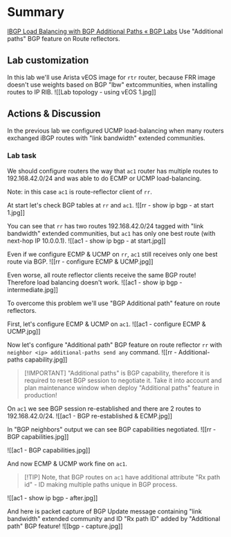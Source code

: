 # Summary
[IBGP Load Balancing with BGP Additional Paths « BGP Labs](https://bgplabs.net/lb/4-ibgp-add-path/)
Use "Additional paths" BGP feature on Route reflectors.
## Lab customization
In this lab we'll use Arista vEOS image for `rtr` router, because FRR image doesn't use weights based on BGP "lbw" extcommunities, when installing routes to IP RIB.
![[Lab topology - using vEOS 1.jpg]]
## Actions & Discussion
In the previous lab we configured UCMP load-balancing when many routers exchanged iBGP routes with "link bandwidth" extended communities.

### Lab task
We should configure routers the way that `ac1` router has multiple routes to 192.168.42.0/24 and was able to do ECMP or UCMP load-balancing.

Note:  in this case `ac1` is route-reflector client of `rr`. 

At start let's check BGP tables at `rr` and `ac1`.
![[rr - show ip bgp - at start 1.jpg]]

You can see that `rr` has two routes 192.168.42.0/24 tagged with "link bandwidth" extended communities, but `ac1` has only one best route (with next-hop IP 10.0.0.1).
![[ac1 - show ip bgp - at start.jpg]]

Even if we configure ECMP & UCMP on `rr`, `ac1` still receives only one best route via BGP. 
![[rr - configure ECMP & UCMP.jpg]]

Even worse, all route reflector clients receive the same BGP route! Therefore load balancing doesn't work.
![[ac1 - show ip bgp - intermediate.jpg]]

To overcome this problem we'll use "BGP Additional path" feature on route reflectors.

First, let's configure ECMP & UCMP on `ac1`.
![[ac1 - configure ECMP & UCMP.jpg]]

Now let's configure "Additional path" BGP feature on route reflector `rr` with `neighbor <ip> additional-paths send any` command.
![[rr - Additional-paths capability.jpg]]

> [!IMPORTANT] "Additional paths" is BGP capability, therefore it is required to reset BGP session to negotiate it. Take it into account and plan maintenance window when deploy "Additional paths" feature in production! 

On `ac1` we see BGP session re-established and there are 2 routes to 192.168.42.0/24.
![[ac1 - BGP re-established & ECMP.jpg]]

In "BGP neighbors" output we can see BGP capabilities negotiated.
![[rr - BGP capabilities.jpg]]

![[ac1 - BGP capabilities.jpg]]

And now ECMP & UCMP work fine on `ac1`.
>[!TIP] Note, that BGP routes on `ac1` have additional attribute "Rx path id" - ID making multiple paths unique in BGP process.

![[ac1 - show ip bgp - after.jpg]]

And here is packet capture of BGP Update message containing "link bandwidth" extended community and ID "Rx path ID" added by "Additional path" BGP feature!
![[bgp - capture.jpg]]

